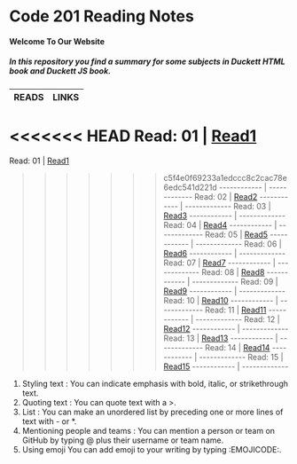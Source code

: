 # Code 201 Reading Notes


#### Welcome To Our Website
##### In this repository you find a summary for some subjects in *Duckett HTML book* and *Duckett JS book*.




READS        | LINKS
------------ | -------------
<<<<<<< HEAD
Read: 01  | [Read1](https://samahthwib.github.io/reading-notes/class-01)
=======
Read: 01  | [Read1](https://samahthwib.github.io/reading-notes/class-01/)
>>>>>>> c5f4e0f69233a1edccc8c2cac78e6edc541d221d
------------ | -------------
Read: 02  | [Read2]()
------------ | -------------
Read: 03  | [Read3]()
------------ | -------------
Read: 04  | [Read4]()
------------ | -------------
Read: 05  | [Read5]()
------------ | -------------
Read: 06  | [Read6]()
------------ | -------------
Read: 07  | [Read7]()
------------ | -------------
Read: 08  | [Read8]()
------------ | -------------
Read: 09  | [Read9]()
------------ | -------------
Read: 10  | [Read10]()
------------ | -------------
Read: 11  | [Read11]()
------------ | -------------
Read: 12  | [Read12]()
------------ | -------------
Read: 13  | [Read13]()
------------ | -------------
Read: 14  | [Read14]()
------------ | -------------
Read: 15  | [Read15]()
------------ | -------------



1. Styling text : You can indicate emphasis with bold, italic, or strikethrough text.
2. Quoting text : You can quote text with a >.
3. List : You can make an unordered list by preceding one or more lines of text with - or *.
4. Mentioning people and teams : You can mention a person or team on GitHub by typing @ plus their username or team name.
5. Using emoji You can add emoji to your writing by typing :EMOJICODE:.











